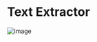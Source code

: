 # Text Extractor

![image](https://github.com/nmn-yd/Text-Expander/assets/97431919/dec7128c-cc94-48b7-ac41-4248c5af29dc)
